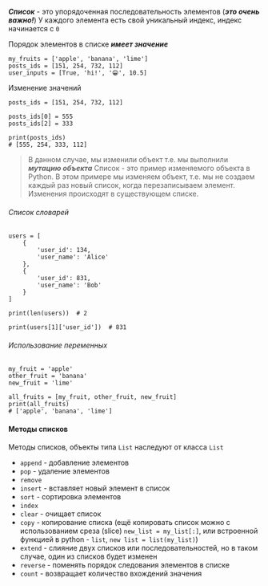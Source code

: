***Список*** - это упорядоченная последовательность элементов (***это очень важно!***)
У каждого элемента есть свой уникальный индекс, индекс начинается с `0`

Порядок элементов в списке ***имеет значение***

```
my_fruits = ['apple', 'banana', 'lime']
posts_ids = [151, 254, 732, 112]
user_inputs = [True, 'hi!', '😁', 10.5]
```

Изменение значений

```
posts_ids = [151, 254, 732, 112]

posts_ids[0] = 555
posts_ids[2] = 333

print(posts_ids)
# [555, 254, 333, 112]
```

> В данном случае, мы изменили объект т.е. мы выполнили ***мутацию объекта***
> Cписок - это пример изменяемого объекта в Python. В этом примере мы изменяем объект, т.е. мы не создаем каждый раз новый список, когда перезаписываем элемент. Изменения происходят в существующем списке.  

###### Список словарей

```
users = [
	{
		'user_id': 134,
		'user_name': 'Alice'
	},
	{
		'user_id': 831,
		'user_name': 'Bob'
	}
]

print(len(users))  # 2

print(users[1]['user_id'])  # 831
```
###### Использование переменных

```
my_fruit = 'apple'
other_fruit = 'banana'
new_fruit = 'lime'

all_fruits = [my_fruit, other_fruit, new_fruit]
print(all_fruits)
# ['apple', 'banana', 'lime']
```

#### Методы списков
Методы списков, объекты типа `List` наследуют от класса `List` 

- `append` - добавление элементов
- `pop` - удаление элементов
- `remove`
- `insert` - вставляет новый элемент в список
- `sort` - сортировка элементов
- `index`
- `clear` - очищает список
- `copy` - копирование списка (ещё копировать список можно с использованием среза (slice) `new_list = my_list[:]`, или встроенной функцией в python - `list`, `new list = list(my_list)`)
- `extend` - cлияние двух списков или последовательностей, но в таком случае, один из списков будет изменен  
- `reverse` - поменять порядок следования элементов в списке
- `count` - возвращает количество вхождений значения
